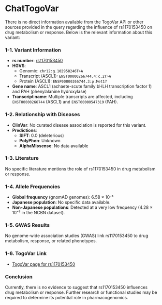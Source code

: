 # ChatTogoVar

There is no direct information available from the TogoVar API or other sources provided in the query regarding the influence of rs1170153450 on drug metabolism or response. Below is the relevant information about this variant:

### 1-1. Variant Information
- **rs number**: [rs1170153450](https://identifiers.org/dbsnp/rs1170153450)
- **HGVS**: 
  - Genomic: `chr12:g.102958246T>A`
  - Transcript (ASCL1): `ENST00000266744.4:c.2T>A`
  - Protein (ASCL1): `ENSP00000266744.3:p.Met1?`
- **Gene name**: ASCL1 (achaete-scute family bHLH transcription factor 1) and PAH (phenylalanine hydroxylase)
- **Transcript name**: Multiple transcripts are affected, including `ENST00000266744` (ASCL1) and `ENST00000547319` (PAH).

### 1-2. Relationship with Diseases
- **ClinVar**: No curated disease association is reported for this variant.
- **Predictions**:
  - **SIFT**: 0.0 (deleterious)
  - **PolyPhen**: Unknown
  - **AlphaMissense**: No data available

### 1-3. Literature
No specific literature mentions the role of rs1170153450 in drug metabolism or response.

### 1-4. Allele Frequencies
- **Global frequency** (gnomAD genomes): 6.58 × 10⁻⁶
- **Japanese population**: No specific data available.
- **Non-Japanese populations**: Detected at a very low frequency (4.28 × 10⁻⁵ in the NCBN dataset).

### 1-5. GWAS Results
No genome-wide association studies (GWAS) link rs1170153450 to drug metabolism, response, or related phenotypes.

### 1-6. TogoVar Link
- [TogoVar page for rs1170153450](https://togovar.biosciencedbc.jp/variant/tgv380877758)

### Conclusion
Currently, there is no evidence to suggest that rs1170153450 influences drug metabolism or response. Further research or functional studies may be required to determine its potential role in pharmacogenomics.

